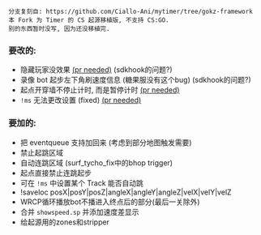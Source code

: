 ```
分支复刻自: https://github.com/Ciallo-Ani/mytimer/tree/gokz-framework
本 Fork 为 Timer 的 CS 起源移植版, 不支持 CS:GO.
别的东西暂时没写, 因为还没移植完.
```

### 要改的:
- 隐藏玩家没效果 <u>(pr needed)</u> (sdkhook的问题?)
- 录像 bot 起步左下角刷速度信息 (糖果服没有这个bug) (sdkhook的问题?)
- 起点开穿墙不停止计时, 而是暂停计时 <u>(pr needed)</u>
- `!ms` 无法更改设置 (fixed) <u>(pr needed)</u>

### 要加的:
- 把 eventqueue 支持加回来 (考虑到部分地图触发需要)
- 禁止起跳区域
- 自动连跳区域 (surf_tycho_fix中的bhop trigger)
- 起点直接禁止连跳起步
- 可在 `!ms` 中设置某个 Track 能否自动跳
- !saveloc posX|posY|posZ|angleX|angleY|angleZ|velX|velY|velZ
- WRCP循环播放bot不播进入终点后的部分(最后一关除外)
- 合并 `showspeed.sp` 并添加速度差显示
- 给起源用的zones和stripper
